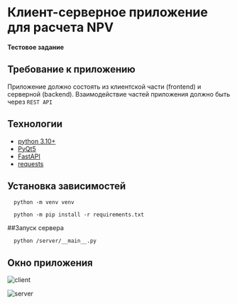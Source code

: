 # Клиент-серверное приложение для расчета NPV
****Тестовое задание****

## Требование к приложению
Приложение должно состоять из клиентской части (frontend) и серверной (backend). Взаимодействие частей приложения должно быть через `REST API`

## Технологии
* [python 3.10+](https://www.python.org/)
* [PyQt5](https://github.com/PyQt5)
* [FastAPI](https://github.com/tiangolo/fastapi)
* [requests](https://github.com/psf/requests)

## Установка зависимостей
```console
  python -m venv venv
```
```console
  python -m pip install -r requirements.txt
```

##Запуск сервера
```console
  python /server/__main__.py
```

## Окно приложения

![client](https://i.imgur.com/JmEcxY0.jpeg)

![server](https://i.imgur.com/kvoON64.jpeg)

